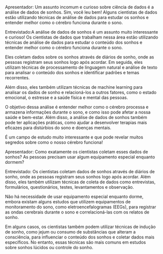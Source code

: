 Apresentador: Um assunto incomum e curioso sobre ciência de dados é a análise de dados de sonhos. Sim, você leu bem! Alguns cientistas de dados estão utilizando técnicas de análise de dados para estudar os sonhos e entender melhor como o cérebro funciona durante o sono.

Entrevistado:A análise de dados de sonhos é um assunto muito interessante e curioso! Os cientistas de dados que trabalham nessa área estão utilizando técnicas de análise de dados para estudar o conteúdo dos sonhos e entender melhor como o cérebro funciona durante o sono.

Eles coletam dados sobre os sonhos através de diários de sonho, onde as pessoas registram seus sonhos logo após acordar. Em seguida, eles utilizam técnicas de processamento de linguagem natural e análise de texto para analisar o conteúdo dos sonhos e identificar padrões e temas recorrentes.

Além disso, eles também utilizam técnicas de machine learning para analisar os dados de sonho e relacioná-los a outros fatores, como o estado emocional, o estresse e a saúde física e mental das pessoas.

O objetivo dessa análise é entender melhor como o cérebro processa e armazena informações durante o sono, e como isso pode afetar a nossa saúde e bem-estar. Além disso, a análise de dados de sonhos também pode ter aplicações práticas, como ajudar a desenvolver terapias mais eficazes para distúrbios do sono e doenças mentais.

É um campo de estudo muito interessante e que pode revelar muitos segredos sobre como o nosso cérebro funciona!

Apresentador: Como exatamente os cientistas coletam esses dados de sonhos? As pessoas precisam usar algum equipamento especial enquanto dormem?

Entrevistado: Os cientistas coletam dados de sonhos através de diários de sonho, onde as pessoas registram seus sonhos logo após acordar. Além disso, eles também utilizam técnicas de coleta de dados como entrevistas, formulários, questionários, testes, levantamentos e observação.

Não há necessidade de usar equipamento especial enquanto dorme, embora existam alguns estudos que utilizem equipamentos de monitoramento do sono, como eletroencefalogramas (EEGs), para registrar as ondas cerebrais durante o sono e correlacioná-las com os relatos de sonho.

Em alguns casos, os cientistas também podem utilizar técnicas de indução de sonho, como jejum ou consumo de substâncias que alteram a consciência, para influenciar o conteúdo dos sonhos e coletar dados mais específicos. No entanto, essas técnicas são mais comuns em estudos sobre sonhos lúcidos ou controle do sonho.
